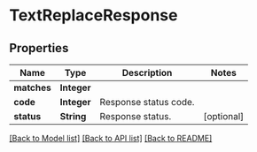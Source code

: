 ﻿
# TextReplaceResponse


## Properties
Name | Type | Description | Notes
------------ | ------------- | ------------- | -------------
**matches** | **Integer** |  | 
**code** | **Integer** | Response status code. | 
**status** | **String** | Response status. | [optional]


[[Back to Model list]](../../README.md#documentation-for-models) [[Back to API list]](../../README.md#documentation-for-api-endpoints) [[Back to README]](../../README.md)


